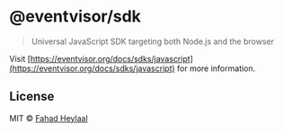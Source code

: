 # @eventvisor/sdk

> Universal JavaScript SDK targeting both Node.js and the browser

Visit [https://eventvisor.org/docs/sdks/javascript](https://eventvisor.org/docs/sdks/javascript) for more information.

## License

MIT © [Fahad Heylaal](https://fahad19.com)

